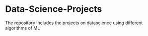 # Data-Science-Projects
The repository includes the projects on datascience using different algorithms of ML
